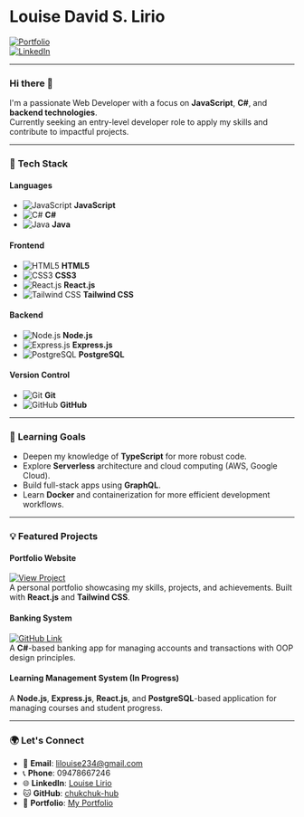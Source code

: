 # Louise David S. Lirio  
[![Portfolio](https://img.shields.io/badge/Portfolio-Click%20Here-blue)](https://portfolio-five-vert-36.vercel.app)  
[![LinkedIn](https://img.shields.io/badge/LinkedIn-Louise%20Lirio-blue)](https://www.linkedin.com/in/louise-lirio-49165a277/)  

---

### Hi there 👋

I'm a passionate Web Developer with a focus on **JavaScript**, **C#**, and **backend technologies**.  
Currently seeking an entry-level developer role to apply my skills and contribute to impactful projects.

---

### 🚀 **Tech Stack**

#### **Languages**  
- ![JavaScript](https://cdn.jsdelivr.net/npm/simple-icons@v4/icons/javascript.svg) **JavaScript**  
- ![C#](https://cdn.jsdelivr.net/npm/simple-icons@v4/icons/csharp.svg) **C#**  
- ![Java](https://cdn.jsdelivr.net/npm/simple-icons@v4/icons/java.svg) **Java**

#### **Frontend**  
- ![HTML5](https://cdn.jsdelivr.net/npm/simple-icons@v4/icons/html5.svg) **HTML5**  
- ![CSS3](https://cdn.jsdelivr.net/npm/simple-icons@v4/icons/css3.svg) **CSS3**  
- ![React.js](https://cdn.jsdelivr.net/npm/simple-icons@v4/icons/react.svg) **React.js**  
- ![Tailwind CSS](https://cdn.jsdelivr.net/npm/simple-icons@v4/icons/tailwindcss.svg) **Tailwind CSS**

#### **Backend**  
- ![Node.js](https://cdn.jsdelivr.net/npm/simple-icons@v4/icons/nodedotjs.svg) **Node.js**  
- ![Express.js](https://cdn.jsdelivr.net/npm/simple-icons@v4/icons/express.svg) **Express.js**  
- ![PostgreSQL](https://cdn.jsdelivr.net/npm/simple-icons@v4/icons/postgresql.svg) **PostgreSQL**

#### **Version Control**  
- ![Git](https://cdn.jsdelivr.net/npm/simple-icons@v4/icons/git.svg) **Git**  
- ![GitHub](https://cdn.jsdelivr.net/npm/simple-icons@v4/icons/github.svg) **GitHub**

---

### 🌱 **Learning Goals**

- Deepen my knowledge of **TypeScript** for more robust code.
- Explore **Serverless** architecture and cloud computing (AWS, Google Cloud).
- Build full-stack apps using **GraphQL**.
- Learn **Docker** and containerization for more efficient development workflows.

---

### 💡 **Featured Projects**

#### **Portfolio Website**  
[![View Project](https://img.shields.io/badge/Portfolio-View%20Website-blue)](https://portfolio-five-vert-36.vercel.app)  
A personal portfolio showcasing my skills, projects, and achievements. Built with **React.js** and **Tailwind CSS**.

#### **Banking System**  
[![GitHub Link](https://img.shields.io/badge/GitHub-Banking%20System-blue)](https://github.com/lalalala-rgb/banking-system)  
A **C#**-based banking app for managing accounts and transactions with OOP design principles.

#### **Learning Management System (In Progress)**  
A **Node.js**, **Express.js**, **React.js**, and **PostgreSQL**-based application for managing courses and student progress.

---

### 🌍 **Let's Connect**

- 📧 **Email**: [lilouise234@gmail.com](mailto:lilouise234@gmail.com)
- 📞 **Phone**: 09478667246  
- 🌐 **LinkedIn**: [Louise Lirio](https://www.linkedin.com/in/louise-lirio-49165a277/)
- 🐱 **GitHub**: [chukchuk-hub](https://github.com/chukchuk-hub)  
- 📝 **Portfolio**: [My Portfolio](https://portfolio-five-vert-36.vercel.app)
